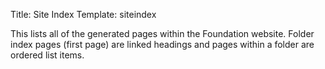Title: Site Index
Template: siteindex



This lists all of the generated pages within the Foundation website.
Folder index pages (first page) are linked headings and pages within a folder are ordered list items.
